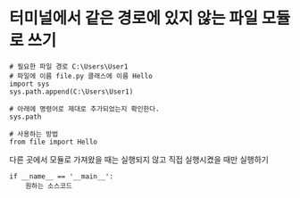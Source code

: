 # 터미널에서 같은 경로에 있지 않는 파일 모듈로 쓰기
```python3
# 필요한 파일 경로 C:\Users\User1
# 파일에 이름 file.py 클래스에 이름 Hello
import sys
sys.path.append(C:\Users\User1)

# 아래에 명령어로 제대로 추가되었는지 확인한다.
sys.path

# 사용하는 방법
from file import Hello
```
다른 곳에서 모듈로 가져왔을 때는 실행되지 않고 직접 실행시켰을 때만 실행하기
```
if __name__ == '__main__':
    원하는 소스코드
```